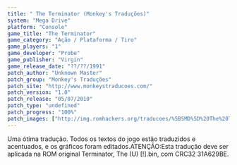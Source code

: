 ```yaml
---
title: " The Terminator (Monkey's Traduções)"
system: "Mega Drive"
platform: "Console"
game_title: "The Terminator"
game_category: "Ação / Plataforma / Tiro"
game_players: "1"
game_developer: "Probe"
game_publisher: "Virgin"
game_release_date: "??/??/1991"
patch_author: "Unknown Master"
patch_group: "Monkey's Traduções"
patch_site: "http://www.monkeystraducoes.com/"
patch_version: "1.0"
patch_release: "05/07/2010"
patch_type: "undefined"
patch_progress: "100%"
patch_images: ["http://img.romhackers.org/traducoes/%5BSMD%5D%20The%20Terminator%20-%20Monkey's%20Tradu%C3%A7%C3%B5es%20-%201.png","http://img.romhackers.org/traducoes/%5BSMD%5D%20The%20Terminator%20-%20Monkey's%20Tradu%C3%A7%C3%B5es%20-%202.png","http://img.romhackers.org/traducoes/%5BSMD%5D%20The%20Terminator%20-%20Monkey's%20Tradu%C3%A7%C3%B5es%20-%203.png"]
---
```

Uma ótima tradução. Todos os textos do jogo estão traduzidos e acentuados, e os gráficos foram editados.ATENÇÃO:Esta tradução deve ser aplicada na ROM original Terminator, The (U) [!].bin, com CRC32 31A629BE.